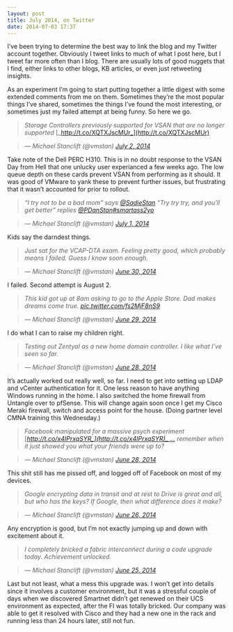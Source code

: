 ```yaml
---
layout: post
title: July 2014, on Twitter
date: 2014-07-03 17:37
---
```


I’ve been trying to determine the best way to link the blog and my Twitter account together. Obviously I tweet links to much of what I post here, but I tweet far more often than I blog. There are usually lots of good nuggets that I find, either links to other blogs, KB articles, or even just retweeting insights.

As an experiment I’m going to start putting together a little digest with some extended comments from me on them. Sometimes they’re the most popular things I’ve shared, sometimes the things I’ve found the most interesting, or sometimes just my failed attempt at being funny. So here we go.

> _Storage Controllers previously supported for VSAN that are no longer supported_ [_http://t.co/XQTXJscMUr_](http://t.co/XQTXJscMUr)

> _— Michael Stanclift (@vmstan)_ [_July 2, 2014_](https://twitter.com/vmstan/statuses/484308107506376704)

Take note of the Dell PERC H310\. This is in no doubt response to the VSAN Day from Hell that one unlucky user experianced a few weeks ago. The low queue depth on these cards prevent VSAN from performing as it should. It was good of VMware to yank these to prevent further issues, but frustrating that it wasn’t accounted for prior to rollout.

> _“I try not to be a bad mom” says_ [_@SadieStan_](https://twitter.com/SadieStan) _“Try try try, and you’ll get better” replies_ [_@PDanStan_](https://twitter.com/PDanStan)[_#smartass2yo_](https://twitter.com/hashtag/smartass2yo?src=hash)

> _— Michael Stanclift (@vmstan)_ [_July 1, 2014_](https://twitter.com/vmstan/statuses/483794848298704896)

Kids say the darndest things.

> _Just sat for the VCAP-DTA exam. Feeling pretty good, which probably means I failed. Guess I know soon enough._

> _— Michael Stanclift (@vmstan)_ [_June 30, 2014_](https://twitter.com/vmstan/statuses/483655866076233729)

I failed. Second attempt is August 2.

> _This kid got up at 8am asking to go to the Apple Store. Dad makes dreams come true._ [_pic.twitter.com/fs2MjF8nS9_](http://t.co/fs2MjF8nS9)

> _— Michael Stanclift (@vmstan)_ [_June 29, 2014_](https://twitter.com/vmstan/statuses/483046250829193216)

I do what I can to raise my children right.

> _Testing out Zentyal as a new home domain controller. I like what I’ve seen so far._

> _— Michael Stanclift (@vmstan)_ [_June 28, 2014_](https://twitter.com/vmstan/statuses/483010187817533440)

It’s actually worked out really well, so far. I need to get into setting up LDAP and vCenter authentication for it. One less reason to have anything Windows running in the home. I also switched the home firewall from Untangle over to pfSense. This will change again soon once I get my Cisco Meraki firewall, switch and access point for the house. (Doing partner level CMNA training this Wednesday.)

> _Facebook manipulated for a massive psych experiment_ [_http://t.co/x4IPrxqSYR_](http://t.co/x4IPrxqSYR)_ … remember when it just showed you what your friends were up to?_

> _— Michael Stanclift (@vmstan)_ [_June 28, 2014_](https://twitter.com/vmstan/statuses/482739865876828160)

This shit still has me pissed off, and logged off of Facebook on most of my devices.

> _Google encrypting data in transit and at rest to Drive is great and all, but who has the keys? If Google, then what difference does it make?_

> _— Michael Stanclift (@vmstan)_ [_June 26, 2014_](https://twitter.com/vmstan/statuses/481988890455068672)

Any encryption is good, but I’m not exactly jumping up and down with excitement about it.

> _I completely bricked a fabric interconnect during a code upgrade today. Achievement unlocked._

> _— Michael Stanclift (@vmstan)_ [_June 25, 2014_](https://twitter.com/vmstan/statuses/481939830020927488)

Last but not least, what a mess this upgrade was. I won’t get into details since it involves a customer environment, but it was a stressful couple of days when we discovered Smartnet didn’t get renewed on their UCS environment as expected, after the FI was totally bricked. Our company was able to get it resolved with Cisco and they had a new one in the rack and running less than 24 hours later, still not fun.
